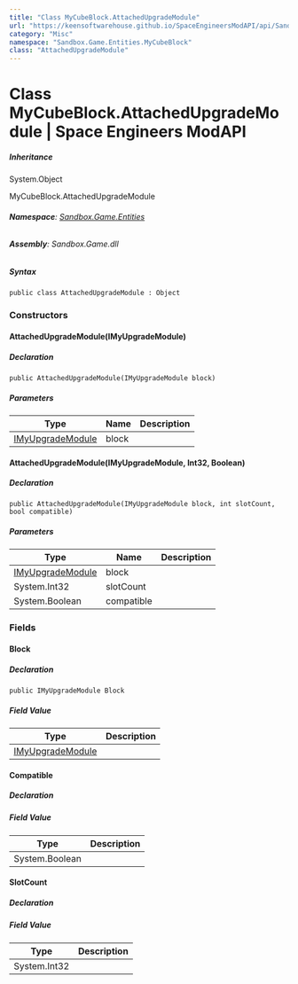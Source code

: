 ```yaml
---
title: "Class MyCubeBlock.AttachedUpgradeModule"
url: "https://keensoftwarehouse.github.io/SpaceEngineersModAPI/api/Sandbox.Game.Entities.MyCubeBlock.AttachedUpgradeModule.html"
category: "Misc"
namespace: "Sandbox.Game.Entities.MyCubeBlock"
class: "AttachedUpgradeModule"
---
```


# Class MyCubeBlock.AttachedUpgradeModule | Space Engineers ModAPI

##### Inheritance

System.Object

MyCubeBlock.AttachedUpgradeModule

###### **Namespace**: [Sandbox.Game.Entities](https://keensoftwarehouse.github.io/SpaceEngineersModAPI/api/Sandbox.Game.Entities.html)

###### **Assembly**: Sandbox.Game.dll

##### Syntax

```
public class AttachedUpgradeModule : Object
```

### Constructors

#### AttachedUpgradeModule(IMyUpgradeModule)

##### Declaration

```
public AttachedUpgradeModule(IMyUpgradeModule block)
```

##### Parameters

| Type | Name | Description |
| --- | --- | --- |
| [IMyUpgradeModule](https://keensoftwarehouse.github.io/SpaceEngineersModAPI/api/Sandbox.ModAPI.IMyUpgradeModule.html) | block |     |

#### AttachedUpgradeModule(IMyUpgradeModule, Int32, Boolean)

##### Declaration

```
public AttachedUpgradeModule(IMyUpgradeModule block, int slotCount, bool compatible)
```

##### Parameters

| Type | Name | Description |
| --- | --- | --- |
| [IMyUpgradeModule](https://keensoftwarehouse.github.io/SpaceEngineersModAPI/api/Sandbox.ModAPI.IMyUpgradeModule.html) | block |     |
| System.Int32 | slotCount |     |
| System.Boolean | compatible |     |

### Fields

#### Block

##### Declaration

```
public IMyUpgradeModule Block
```

##### Field Value

| Type | Description |
| --- | --- |
| [IMyUpgradeModule](https://keensoftwarehouse.github.io/SpaceEngineersModAPI/api/Sandbox.ModAPI.IMyUpgradeModule.html) |     |

#### Compatible

##### Declaration

##### Field Value

| Type | Description |
| --- | --- |
| System.Boolean |     |

#### SlotCount

##### Declaration

##### Field Value

| Type | Description |
| --- | --- |
| System.Int32 |     |